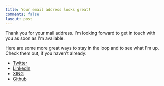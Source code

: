 ```yaml
---
title: Your email address looks great!
comments: false
layout: post
---
```


Thank you for your mail address. I'm looking forward to get in touch with you as soon as I'm available.

Here are some more great ways to stay in the loop and to see what I'm up. Check them out, if you haven't already:

- [Twitter](https://twitter.com/enricogenauck)
- [LinkedIn](https://www.linkedin.com/in/enricogenauck)
- [XING](https://www.xing.com/profile/Enrico_Genauck)
- [Github](https://github.com/enricogenauck)
